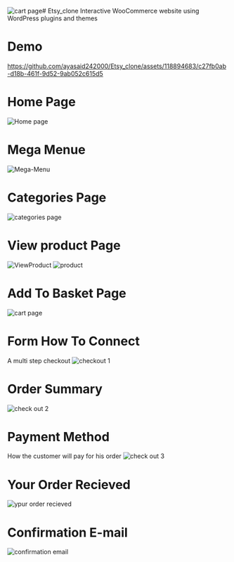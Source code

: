 ![cart page](https://github.com/ayasaid242000/Etsy_website_clone/assets/118894683/b36bba8a-2fe9-4cbd-9daa-7b655c395812)# Etsy_clone
 Interactive WooCommerce website using WordPress plugins and themes
# Demo
https://github.com/ayasaid242000/Etsy_clone/assets/118894683/c27fb0ab-d18b-461f-9d52-9ab052c615d5
# Home Page
![Home page](https://github.com/ayasaid242000/Etsy_website_clone/assets/118894683/496e190f-b1d1-4d65-aacc-6d862e2fbe70)
# Mega Menue
![Mega-Menu](https://github.com/ayasaid242000/Etsy_website_clone/assets/118894683/cd9c7269-edec-4baa-954f-73965106b9b9)
# Categories Page
![categories page](https://github.com/ayasaid242000/Etsy_website_clone/assets/118894683/b7e0a502-e7b2-48f5-8f47-f387eddee295)
# View product Page
![ViewProduct](https://github.com/ayasaid242000/Etsy_website_clone/assets/118894683/59e83b3d-1000-40f7-bc25-b4e88d294190)
![product](https://github.com/ayasaid242000/Etsy_website_clone/assets/118894683/0331bfc8-518f-4d37-8d6d-c472515a879f)
# Add To Basket Page
![cart page](https://github.com/ayasaid242000/Etsy_website_clone/assets/118894683/0cb91b2d-45af-42d4-a501-6526ed60d8c9)
# Form How To Connect
A multi step checkout 
![checkout 1](https://github.com/ayasaid242000/Etsy_website_clone/assets/118894683/a65a0ac5-1206-4c3a-9872-5eb9896c8dbe)
# Order Summary
![check out 2](https://github.com/ayasaid242000/Etsy_website_clone/assets/118894683/03646213-49e3-46b1-8701-ad0510f65627)
# Payment Method
How the customer will pay for his order
![check out 3](https://github.com/ayasaid242000/Etsy_website_clone/assets/118894683/7e7a0153-fc99-463a-957c-bb201f8c7bdf)
# Your Order Recieved
![ypur order recieved](https://github.com/ayasaid242000/Etsy_website_clone/assets/118894683/73b3c473-1ea6-4983-ba1b-d131ae108d62)
# Confirmation E-mail
![confirmation email](https://github.com/ayasaid242000/Etsy_website_clone/assets/118894683/32ee74e8-7ecd-40d6-9a5b-d0c302725ad2)

